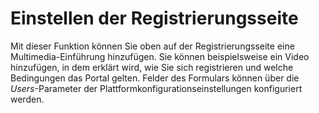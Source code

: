 # Einstellen der Registrierungsseite

Mit dieser Funktion können Sie oben auf der Registrierungsseite eine Multimedia-Einführung hinzufügen. Sie können beispielsweise ein Video hinzufügen, in dem erklärt wird, wie Sie sich registrieren und welche Bedingungen das Portal gelten. Felder des Formulars können über die _Users_-Parameter der Plattformkonfigurationseinstellungen konfiguriert werden.